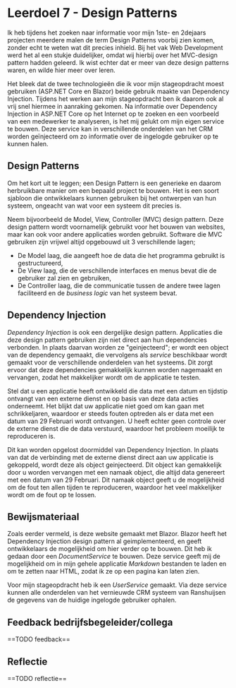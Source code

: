 ﻿# Leerdoel 7 - Design Patterns

Ik heb tijdens het zoeken naar informatie voor mijn 1ste- en 2dejaars projecten meerdere malen de term Design Patterns voorbij zien komen, zonder echt te weten wat dit precies inhield. Bij het vak Web Development werd het al een stukje duidelijker, omdat wij hierbij over het MVC-design pattern hadden geleerd. Ik wist echter dat er meer van deze design patterns waren, en wilde hier meer over leren.

Het bleek dat de twee technologieën die ik voor mijn stageopdracht moest gebruiken (ASP.NET Core en Blazor) beide gebruik maakte van Dependency Injection. Tijdens het werken aan mijn stageopdracht ben ik daarom ook al vrij snel hiermee in aanraking gekomen. Na informatie over Dependency Injection in ASP.NET Core op het Internet op te zoeken en een voorbeeld van een medewerker te analyseren, is het mij gelukt om mijn eigen service te bouwen. Deze service kan in verschillende onderdelen van het CRM worden geïnjecteerd om zo informatie over de ingelogde gebruiker op te kunnen halen.

## Design Patterns
Om het kort uit te leggen; een Design Pattern is een generieke en daarom herbruikbare manier om een bepaald project te bouwen. Het is een soort sjabloon die ontwikkelaars kunnen gebruiken bij het ontwerpen van hun systeem, ongeacht van wat voor een systeem dit precies is.

Neem bijvoorbeeld de Model, View, Controller (MVC) design pattern. Deze design pattern wordt voornamelijk gebruikt voor het bouwen van websites, maar kan ook voor andere applicaties worden gebruikt. Software die MVC gebruiken zijn vrijwel altijd opgebouwd uit 3 verschillende lagen;

* De Model laag, die aangeeft hoe de data die het programma gebruikt is gestructureerd,
* De View laag, die de verschillende interfaces en menus bevat die de gebruiker zal zien en gebruiken,
* De Controller laag, die de communicatie tussen de andere twee lagen faciliteerd en de _business logic_ van het systeem bevat.

## Dependency Injection
_Dependency Injection_ is ook een dergelijke design pattern. Applicaties die deze design pattern gebruiken zijn niet direct aan hun dependencies verbonden. In plaats daarvan worden ze "geinjecteerd"; er wordt een object van de dependency gemaakt, die vervolgens als _service_ beschikbaar wordt gemaakt voor de verschillende onderdelen van het systeems. Dit zorgt ervoor dat deze dependencies gemakkelijk kunnen worden nagemaakt en vervangen, zodat het makkelijker wordt om de applicatie te testen.

Stel dat u een applicatie heeft ontwikkeld die data met een datum en tijdstip ontvangt van een externe dienst en op basis van deze data acties onderneemt. Het blijkt dat uw applicatie niet goed om kan gaan met schrikkeljaren, waardoor er steeds fouten optreden als er data met een datum van 29 Februari wordt ontvangen. U heeft echter geen controle over de externe dienst die de data verstuurd, waardoor het probleem moeilijk te reproduceren is.

Dit kan worden opgelost doormiddel van Dependency Injection. In plaats van dat de verbinding met de externe dienst direct aan uw applicatie is gekoppeld, wordt deze als object geinjecteerd. Dit object kan gemakkelijk door u worden vervangen met een namaak object, die altijd data genereert met een datum van 29 Februari. Dit namaak object geeft u de mogelijkheid om de fout ten allen tijden te reproduceren, waardoor het veel makkelijker wordt om de fout op te lossen.

## Bewijsmateriaal

Zoals eerder vermeld, is deze website gemaakt met Blazor. Blazor heeft het Dependency Injection design pattern al geimplementeerd, en geeft ontwikkelaars de mogelijkheid om hier verder op te bouwen. Dit heb ik gedaan door een  *DocumentService* te bouwen. Deze service geeft mij de mogelijkheid om in mijn gehele applicatie _Markdown_ bestanden te laden en om te zetten naar HTML, zodat ik ze op een pagina kan laten zien.

Voor mijn stageopdracht heb ik een *UserService* gemaakt. Via deze service kunnen alle onderdelen van het vernieuwde CRM systeem van Ranshuijsen de gegevens van de huidige ingelogde gebruiker ophalen.

## Feedback bedrijfsbegeleider/collega
==TODO feedback==

## Reflectie
==TODO reflectie==
